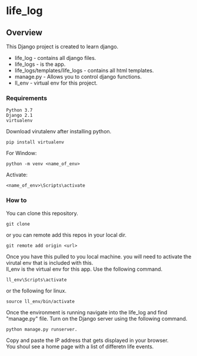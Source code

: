 # life_log

## Overview
This Django project is created to learn django. 
* life_log - contains all django files. 
* life_logs - is the app. 
* life_logs/templates/life_logs - contains all html templates. 
* manage.py - Allows you to control django functions. 
* ll_env - virtual env for this project. 


### Requirements
```
Python 3.7
Django 2.1
virtualenv
```
Download virutalenv after installing python.   
```
pip install virtualenv
```
For Window:  
```
python -m venv <name_of_env>
```
Activate:  
```
<name_of_env>\Scripts\activate
```

### How to
You can clone this repository.
```
git clone
```
or you can remote add this repos in your local dir.

```
git remote add origin <url>
```

Once you have this pulled to you local machine. you will need to activate the virutal env that is included with this.   
ll_env is the virtual env for this app. Use the following command.  
```
ll_env\Scripts\activate   
```
or the following for linux. 

```
source ll_env/bin/activate
```
Once the environment is running navigate into the life_log and find "manage.py" file. Turn on the Django server using the following command. 
```
python manage.py runserver.  
```
Copy and paste the IP address that gets displayed in your browser.  
You shoul see a home page with a list of differetn life events.  



